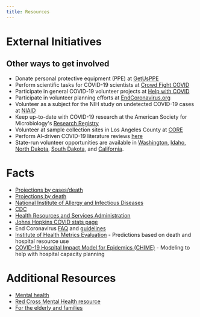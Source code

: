 ```yaml
---
title: Resources
---
```

# External Initiatives

## Other ways to get involved

* Donate personal protective equipment (PPE) at [GetUsPPE](https://getusppe.org/)
* Perform scientific tasks for COVID-19 scientists at [Crowd Fight COVID](https://crowdfightcovid19.org/)
* Participate in general COVID-19 volunteer projects at [Help with COVID](https://helpwithcovid.com/)
* Participate in volunteer planning efforts at [EndCoronavirus.org](endcoronavirus.org)
* Volunteer as a subject for the NIH study on undetected COVID-19 cases at [NIAID](https://www.niaid.nih.gov/news-events/nih-begins-study-quantify-undetected-cases-coronavirus-infection)
* Keep up-to-date with COVID-19 research at the American Society for Microbiology's [Research Registry](https://asm.org/COVID/COVID-19-Research-Registry/Home)
* Volunteer at sample collection sites in Los Angeles County at [CORE](https://www.coreresponse.org/get-involved)
* Perform AI-driven COVID-19 literature reviews [here](https://docs.google.com/document/d/1W-n45ZXNBxI8wfyx0WSWj0Sr-wjV3-tOOiUsuSqJW9U/edit?usp=sharing)
* State-run volunteer opportunities are available in [Washington](https://www.doh.wa.gov/Emergencies/NovelCoronavirusOutbreak2020COVID19/HealthcareProviders/EmergencyVolunteerHealthPractitioners), [Idaho](https://coronavirus.idaho.gov/how-to-help/), [North Dakota](https://ndresponse.gov/covid-19-resources/get-involved-how-you-can-help), [South Dakota](https://volunteers.sd.gov/), and [California](https://bit.ly/RCCC-Recruitment-Survey).

# Facts

* [Projections by cases/death](https://www.worldometers.info/coronavirus/)
* [Projections by death](https://covid19.healthdata.org/united-states-of-america)
* [National Institute of Allergy and Infectious Diseases](https://www.niaid.nih.gov/diseases-conditions/coronaviruses)
* [CDC](https://www.cdc.gov/coronavirus/2019-ncov/index.html)
* [Health Resources and Services Administration](https://www.hrsa.gov/opa/COVID-19-resources)
* [Johns Hopkins COVID stats page](https://coronavirus.jhu.edu/map.html)
* End Coronavirus [FAQ](https://www.endcoronavirus.org/faq) and [guidelines](https://www.endcoronavirus.org/guidelines)
* [Institute of Health Metrics Evaluation](http://www.healthdata.org/covid) - Predictions based on death and hospital resource use
* [COVID-19 Hospital Impact Model for Epidemics (CHIME)](https://oto.med.upenn.edu/2020/03/31/covid-19-hospital-impact-model-for-epidemics-chime/) - Modeling to help with hospital capacity planning

# Additional Resources

* [Mental health](https://mhanational.org/covid19)
* [Red Cross Mental Health resource](https://www.redcross.org/take-a-class/classes/mental-health-first-aid-for-covid-19-online/a6R3o0000014ZIg.html)
* [For the elderly and families](https://nanha.org/2020/09/17/covid-19-resources-for-the-elderly-and-families/)